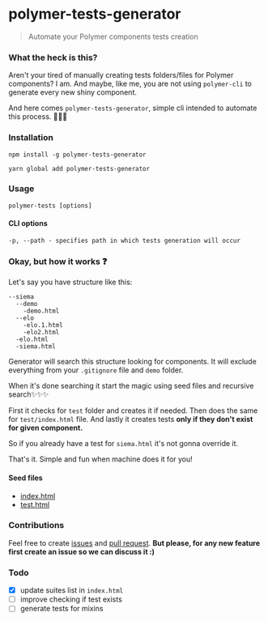 # polymer-tests-generator

> Automate your Polymer components tests creation

### What the heck is this?

Aren't your tired of manually creating tests folders/files for Polymer components? I am. And maybe, like me, you are not using `polymer-cli` to generate every new shiny component.

And here comes `polymer-tests-generator`, simple cli intended to automate this process. 🎉🎉🎉

### Installation

`npm install -g polymer-tests-generator`

`yarn global add polymer-tests-generator`

### Usage

`polymer-tests [options]`

#### CLI options

`-p, --path - specifies path in which tests generation will occur`

### Okay, but how it works ❓

Let's say you have structure like this:
```
--siema
  --demo
    -demo.html
  --elo
    -elo.1.html
    -elo2.html
  -elo.html
  -siema.html
```

Generator will search this structure looking for components. It will exclude everything from your `.gitignore` file and `demo` folder.

When it's done searching it start the magic using seed files and recursive search✨✨✨

First it checks for `test` folder and creates it if needed. Then does the same for `test/index.html` file. And lastly it creates tests **only if they don't exist for given component.**

So if you already have a test for `siema.html` it's not gonna override it.

That's it. Simple and fun when machine does it for you!

#### Seed files
* [index.html](https://github.com/lukawski/polymer-tests-generator/blob/master/index-test-seed.html)
* [test.html](https://github.com/lukawski/polymer-tests-generator/blob/master/test-suite-seed.html)

### Contributions

Feel free to create [issues](https://github.com/lukawski/polymer-tests-generator/issues/new) and [pull request](https://github.com/lukawski/polymer-tests-generator/compare).
**But please, for any new feature first create an issue so we can discuss it :)**

### Todo
- [x] update suites list in `index.html`
- [ ] improve checking if test exists
- [ ] generate tests for mixins
